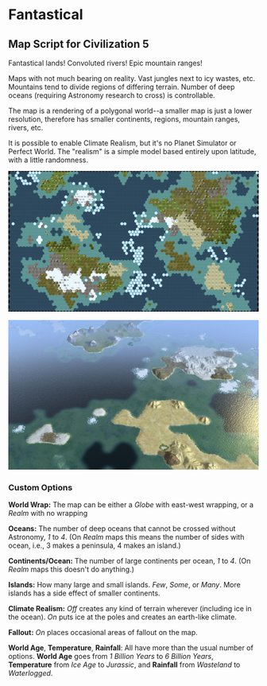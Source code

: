 # Fantastical
## Map Script for Civilization 5

Fantastical lands! Convoluted rivers! Epic mountain ranges!

Maps with not much bearing on reality. Vast jungles next to icy wastes, etc. Mountains tend to divide regions of differing terrain. Number of deep oceans (requiring Astronomy research to cross) is controllable.

The map is a rendering of a polygonal world--a smaller map is just a lower resolution, therefore has smaller continents, regions, mountain ranges, rivers, etc.

It is possible to enable Climate Realism, but it's no Planet Simulator or Perfect World. The "realism" is a simple model based entirely upon latitude, with a little randomness.

![example map in World Builder](fantastical-worldbuilder.jpg)

![example map in game](fantastical-ingame.jpg)

### Custom Options

**World Wrap:** The map can be either a *Globe* with east-west wrapping, or a *Realm* with no wrapping

**Oceans:** The number of deep oceans that cannot be crossed without Astronomy, *1* to *4*. (On *Realm* maps this means the number of sides with ocean, i.e., 3 makes a peninsula, 4 makes an island.)

**Continents/Ocean:** The number of large continents per ocean, *1* to *4*. (On *Realm* maps this doesn't do anything.)

**Islands:** How many large and small islands. *Few*, *Some*, or *Many*. More islands has a side effect of smaller continents.

**Climate Realism:** *Off* creates any kind of terrain wherever (including ice in the ocean). *On* puts ice at the poles and creates an earth-like climate.

**Fallout:** *On* places occasional areas of fallout on the map.

**World Age**, **Temperature**, **Rainfall**: All have more than the usual number of options. **World Age** goes from *1 Billion Years* to *6 Billion Years*, **Temperature** from *Ice Age* to *Jurassic*, and **Rainfall** from *Wasteland* to *Waterlogged*.